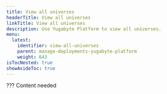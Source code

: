 ```yaml
---
title: View all universes
headerTitle: View all universes
linkTitle: View all universes
description: Use Yugabyte Platform to view all universes.
menu:
  latest:
    identifier: view-all-universes
    parent: manage-deployments-yugabyte-platform
    weight: 643
isTocNested: true
showAsideToc: true
---
```


??? Content needed
